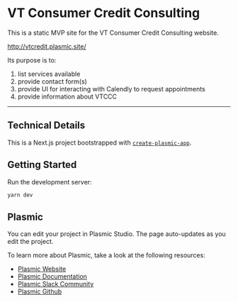 # VT Consumer Credit Consulting

This is a static MVP site for the VT Consumer Credit Consulting website.

http://vtcredit.plasmic.site/

Its purpose is to:

1. list services available
2. provide contact form(s)
3. provide UI for interacting with Calendly to request appointments
4. provide information about VTCCC

---

## Technical Details

This is a Next.js project bootstrapped with [`create-plasmic-app`](https://www.npmjs.com/package/create-plasmic-app).

## Getting Started

Run the development server:

```bash
yarn dev
```
## Plasmic

You can edit your project in Plasmic Studio. The page auto-updates as you edit the project.

To learn more about Plasmic, take a look at the following resources:

- [Plasmic Website](https://www.plasmic.app/)
- [Plasmic Documentation](https://docs.plasmic.app/learn/)
- [Plasmic Slack Community](https://www.plasmic.app/slack)
- [Plasmic Github](ttps://github.com/plasmicapp/plasmic)
